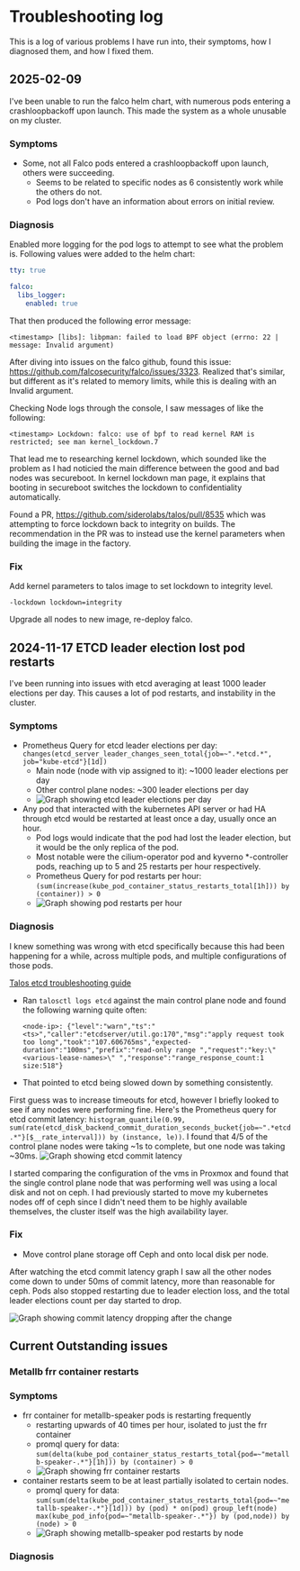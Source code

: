 # Troubleshooting log

This is a log of various problems I have run into, their symptoms, how I diagnosed them, and how I fixed them.

## 2025-02-09

I've been unable to run the falco helm chart, with numerous pods entering a crashloopbackoff upon launch.
This made the system as a whole unusable on my cluster.

### Symptoms

- Some, not all Falco pods entered a crashloopbackoff upon launch, others were succeeding.
    - Seems to be related to specific nodes as 6 consistently work while the others do not.
    - Pod logs don't have an information about errors on initial review.

### Diagnosis

Enabled more logging for the pod logs to attempt to see what the problem is.
Following values were added to the helm chart:
```yaml
tty: true

falco:
  libs_logger:
    enabled: true
```

That then produced the following error message:

```
<timestamp> [libs]: libpman: failed to load BPF object (errno: 22 | message: Invalid argument)
```

After diving into issues on the falco github, found this issue: <https://github.com/falcosecurity/falco/issues/3323>.
Realized that's similar, but different as it's related to memory limits, while this is dealing with an Invalid argument.

Checking Node logs through the console, I saw messages of like the following:

```
<timestamp> Lockdown: falco: use of bpf to read kernel RAM is restricted; see man kernel_lockdown.7
```

That lead me to researching kernel lockdown, which sounded like the problem as I had noticied the main difference between the good and bad nodes was secureboot.
In kernel lockdown man page, it explains that booting in secureboot switches the lockdown to confidentiality automatically.

Found a PR, <https://github.com/siderolabs/talos/pull/8535> which was attempting to force lockdown back to integrity on builds.
The recommendation in the PR was to instead use the kernel parameters when building the image in the factory.

### Fix

Add kernel parameters to talos image to set lockdown to integrity level.
```
-lockdown lockdown=integrity
```

Upgrade all nodes to new image, re-deploy falco.


## 2024-11-17 ETCD leader election lost pod restarts

I've been running into issues with etcd averaging at least 1000 leader elections per day.
This causes a lot of pod restarts, and instability in the cluster.

### Symptoms

- Prometheus Query for etcd leader elections per day: `changes(etcd_server_leader_changes_seen_total{job=~".*etcd.*", job="kube-etcd"}[1d])`
  - Main node (node with vip assigned to it): ~1000 leader elections per day
  - Other control plane nodes: ~300 leader elections per day
  - ![Graph showing etcd leader elections per day](./images/2024-11-17-leader-elections-per-day.png "etcd leader elections per day")
- Any pod that interacted with the kubernetes API server or had HA through etcd would be restarted at least once a day, usually once an hour.
  - Pod logs would indicate that the pod had lost the leader election, but it would be the only replica of the pod.
  - Most notable were the cilium-operator pod and kyverno *-controller pods, reaching up to 5 and 25 restarts per hour respectively.
  - Prometheus Query for pod restarts per hour: `(sum(increase(kube_pod_container_status_restarts_total[1h])) by (container)) > 0`
  - ![Graph showing pod restarts per hour](./images/2024-11-17-pod-restarts-troubleshooting.png "Pod restarts per hour")

### Diagnosis

I knew something was wrong with etcd specifically because this had been happening for a while, across multiple pods, and multiple configurations of those pods.

[Talos etcd troubleshooting guide](https://www.talos.dev/v1.8/guides/troubleshooting/etcd/)
  - Ran `talosctl logs etcd` against the main control plane node and found the following warning quite often:
    ```
    <node-ip>: {"level":"warn","ts":"<ts>","caller":"etcdserver/util.go:170","msg":"apply request took too long","took":"107.606765ms","expected-duration":"100ms","prefix":"read-only range ","request":"key:\"<various-lease-names>\" ","response":"range_response_count:1 size:518"}
    ```
  - That pointed to etcd being slowed down by something consistently.

First guess was to increase timeouts for etcd, however I briefly looked to see if any nodes were performing fine.
Here's the Prometheus query for etcd commit latency: `histogram_quantile(0.99, sum(rate(etcd_disk_backend_commit_duration_seconds_bucket{job=~".*etcd.*"}[$__rate_interval])) by (instance, le))`.
I found that 4/5 of the control plane nodes were taking ~1s to complete, but one node was taking ~30ms.
![Graph showing etcd commit latency](./images/2024-11-17-etcd-commit-latency-diagnosis.png "etcd commit latency")

I started comparing the configuration of the vms in Proxmox and found that the single control plane node that was performing well was using a local disk and not on ceph.
I had previously started to move my kubernetes nodes off of ceph since I didn't need them to be highly available themselves, the cluster itself was the high availability layer.


### Fix

- Move control plane storage off Ceph and onto local disk per node.

After watching the etcd commit latency graph I saw all the other nodes come down to under 50ms of commit latency, more than reasonable for ceph.
Pods also stopped restarting due to leader election loss, and the total leader elections count per day started to drop.

![Graph showing commit latency dropping after the change](./images/2024-11-17-etcd-commit-latency-fix.png "Commit latency graph")


## Current Outstanding issues

### Metallb frr container restarts

### Symptoms

- frr container for metallb-speaker pods is restarting frequently
    - restarting upwards of 40 times per hour, isolated to just the frr container
    - promql query for data: `sum(delta(kube_pod_container_status_restarts_total{pod=~"metallb-speaker-.*"}[1h])) by (container) > 0`
    - ![Graph showing frr container restarts](./images/2025-02-11-pod-restarts-frr-symptom.png)
- container restarts seem to be at least partially isolated to certain nodes.
    - promql query for data: `sum(sum(delta(kube_pod_container_status_restarts_total{pod=~"metallb-speaker-.*"}[1d])) by (pod) * on(pod) group_left(node) max(kube_pod_info{pod=~"metallb-speaker-.*"}) by (pod,node)) by (node) > 0`
    - ![Graph showing metallb-speaker pod restarts by node](./images/2025-02-11-pod-restarts-by-node-symptom.png)

### Diagnosis



